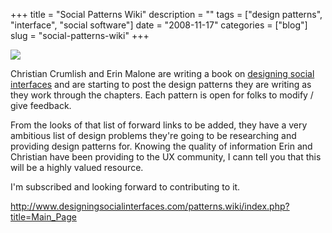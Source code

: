 +++
title = "Social Patterns Wiki"
description = ""
tags = ["design patterns", "interface", "social software"]
date = "2008-11-17"
categories = ["blog"]
slug = "social-patterns-wiki"
+++



  <div class="notebook-screenshot"><a href="http://www.designingsocialinterfaces.com/patterns.wiki/index.php?title=Main_Page"><img src="//media.konigi.com/notebook/designing-social-interfaces-wiki.jpg" class="notebook-image" /></a></div><p>Christian Crumlish and Erin Malone are writing a book on <a href="http://www.designingsocialinterfaces.com/patterns.wiki/index.php?title=Main_Page">designing social interfaces</a> and are starting to post the design patterns they are writing as they work through the chapters. Each pattern is open for folks to modify / give feedback.</p>
<p>From the looks of that list of forward links to be added, they have a very ambitious list of design problems they're going to be researching and providing design patterns for. Knowing the quality of information Erin and Christian have been providing to the UX community, I cann tell you that this will be a highly valued resource.</p>
<p>I'm subscribed and looking forward to contributing to it.</p>
    
  <a href="http://www.designingsocialinterfaces.com/patterns.wiki/index.php?title=Main_Page">http://www.designingsocialinterfaces.com/patterns.wiki/index.php?title=Main_Page</a>
